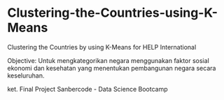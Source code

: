 # Clustering-the-Countries-using-K-Means
Clustering the Countries by using K-Means for HELP International

Objective: 
Untuk mengkategorikan negara menggunakan faktor sosial ekonomi dan kesehatan yang menentukan pembangunan negara secara keseluruhan.

ket. Final Project Sanbercode - Data Science Bootcamp
